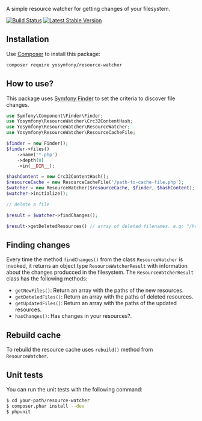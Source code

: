 A simple resource watcher for getting changes of your filesystem.

[![Build Status](https://travis-ci.org/yosymfony/resource-watcher.png?branch=master)](https://travis-ci.org/yosymfony/resource-watcher)
[![Latest Stable Version](https://poser.pugx.org/yosymfony/resource-watcher/v/stable.png)](https://packagist.org/packages/yosymfony/resource-watcher)

## Installation

Use [Composer](http://getcomposer.org/) to install this package:

```bash
composer require yosymfony/resource-watcher
```

## How to use?

This package uses [Symfony Finder](http://symfony.com/doc/current/components/finder.html)
to set the criteria to discover file changes.

```php
use Symfony\Component\Finder\Finder;
use Yosymfony\ResourceWatcher\Crc32ContentHash;
use Yosymfony\ResourceWatcher\ResourceWatcher;
use Yosymfony\ResourceWatcher\ResourceCacheFile;

$finder = new Finder();
$finder->files()
    ->name('*.php')
    ->depth(0)
    ->in(__DIR__);

$hashContent = new Crc32ContentHash();
$resourceCache = new ResourceCacheFile('/path-to-cache-file.php');
$watcher = new ResourceWatcher($resourceCache, $finder, $hashContent);
$watcher->initialize();

// delete a file

$result = $watcher->findChanges();

$result->getDeletedResources() // array of deleted filenames. e.g: "/home/yosymfony/README.md"
```

## Finding changes

Every time the method `findChanges()` from the class `ResourceWatcher` is invoked,
it returns an object type `ResourceWatcherResult` with information about the
changes producced in the filesystem. The `ResourceWatcherResult` class has the following methods:

* `getNewFiles()`: Return an array with the paths of the new resources.
* `getDeteledFiles()`: Return an array with the paths of deleted resources.
* `getUpdatedFiles()`: Return an array with the paths of the updated resources.
* `hasChanges()`: Has changes in your resources?.

## Rebuild cache

To rebuild the resource cache uses `rebuild()` method from `ResourceWatcher`.

## Unit tests

You can run the unit tests with the following command:

```bash
$ cd your-path/resource-watcher
$ composer.phar install --dev
$ phpunit
```
